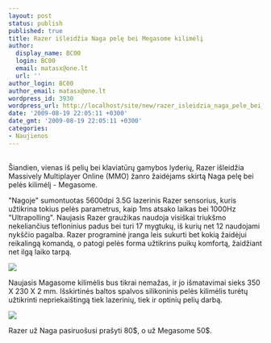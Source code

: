 ```yaml
---
layout: post
status: publish
published: true
title: Razer išleidžia Naga pelę bei Megasome kilimėlį
author:
  display_name: BC00
  login: BC00
  email: matasx@one.lt
  url: ''
author_login: BC00
author_email: matasx@one.lt
wordpress_id: 3930
wordpress_url: http://localhost/site/new/razer_isleidzia_naga_pele_bei_megasome_kilimeli/
date: '2009-08-19 22:05:11 +0300'
date_gmt: '2009-08-19 22:05:11 +0300'
categories:
- Naujienos
---
```

<p>
<br />Šiandien, vienas iš pelių bei klaviatūrų gamybos lyderių, Razer išleidžia Massively Multiplayer Online (MMO) žanro žaidėjams skirtą Naga pelę bei pelės kilimėlį - Megasome.</p>
<p>"Nagoje" sumontuotas 5600dpi 3.5G lazerinis Razer sensorius, kuris užtikrina tokius pelės parametrus, kaip 1ms atsako laikas bei 1000Hz "Ultrapolling". Naujasis Razer graužikas naudoja visiškai triukšmo nekeliančius tefloninius padus bei turi 17 mygtukų, iš kurių net 12 naudojami nykščio pagalba. Razer programinė įranga leis sukurti bet kokią žaidėjui reikalingą komandą, o patogi pelės forma užtikrins puikų komfortą, žaidžiant net ilgą laiko tarpą.</p>
<p><img src="http://www.part.lt/img/0cf2271993c56e077c62ddb0927e5e1b373.jpg" /></p>
<p>Naujasis Magasome kilimėlis bus tikrai nemažas, ir jo išmatavimai sieks 350 X 230 X 2 mm. Išskirtinės baltos spalvos silikoninis pelės kilimėlis turėtų užtikrinti nepriekaištingą tiek lazerinių, tiek ir optinių pelių darbą.</p>
<p><img src="http://www.part.lt/img/bbdb2263b56139f7e79357f0d84e4f48851.jpg" /></p>
<p>Razer už Naga pasiruošusi prašyti 80$, o už Megasome 50$.<br /></p>
